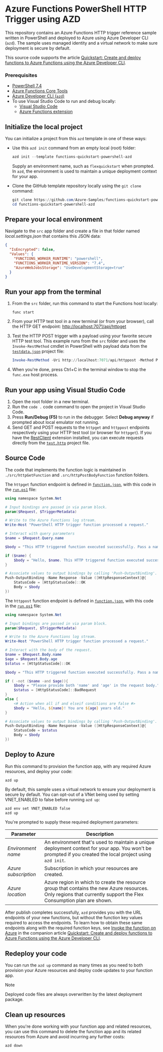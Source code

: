 <!--
---
name: "Azure Functions PowerShell HTTP Trigger using AZD"
description: This repository contains an Azure Functions HTTP trigger quickstart written in PowerShell and deployed to Azure Functions Flex Consumption using the Azure Developer CLI (AZD). This sample uses managed identity and a virtual network to insure it's secure by default.
page_type: sample
languages:
- powershell
- bicep
- azdeveloper
products:
- azure
- azure-functions
- entra-id
urlFragment: functions-quickstart-powershell-azd
---
-->

# Azure Functions PowerShell HTTP Trigger using AZD

This repository contains an Azure Functions HTTP trigger reference sample written in PowerShell and deployed to Azure using Azure Developer CLI (`azd`). The sample uses managed identity and a virtual network to make sure deployment is secure by default.

This source code supports the article [Quickstart: Create and deploy functions to Azure Functions using the Azure Developer CLI](https://learn.microsoft.com/azure/azure-functions/create-first-function-azure-developer-cli?pivots=programming-language-powershell).

### Prerequisites

+ [PowerShell 7.4](https://learn.microsoft.com/powershell/scripting/install/installing-powershell?view=powershell-7.4) 
+ [Azure Functions Core Tools](https://learn.microsoft.com/azure/azure-functions/functions-run-local?pivots=programming-language-powershell#install-the-azure-functions-core-tools)
+ [Azure Developer CLI (`azd`)](https://learn.microsoft.com/azure/developer/azure-developer-cli/install-azd)
+ To use Visual Studio Code to run and debug locally:
  + [Visual Studio Code](https://code.visualstudio.com/)
  + [Azure Functions extension](https://marketplace.visualstudio.com/items?itemName=ms-azuretools.vscode-azurefunctions)

## Initialize the local project

You can initialize a project from this `azd` template in one of these ways:

+ Use this `azd init` command from an empty local (root) folder:

    ```powershell
    azd init --template functions-quickstart-powershell-azd
    ```

    Supply an environment name, such as `flexquickstart` when prompted. In `azd`, the environment is used to maintain a unique deployment context for your app.

+ Clone the GitHub template repository locally using the `git clone` command:

    ```powershell
    git clone https://github.com/Azure-Samples/functions-quickstart-powershell-azd.git
    cd functions-quickstart-powershell-azd
    ```

## Prepare your local environment

Navigate to the `src` app folder and create a file in that folder named _local.settings.json_ that contains this JSON data:

```json
{
  "IsEncrypted": false,
  "Values": {
    "FUNCTIONS_WORKER_RUNTIME": "powershell",
    "FUNCTIONS_WORKER_RUNTIME_VERSION": "7.4",
    "AzureWebJobsStorage": "UseDevelopmentStorage=true"
  }
}
```

## Run your app from the terminal

1. From the `src` folder, run this command to start the Functions host locally:

    ```shell
    func start
    ```

1. From your HTTP test tool in a new terminal (or from your browser), call the HTTP GET endpoint: <http://localhost:7071/api/httpget>

1. Test the HTTP POST trigger with a payload using your favorite secure HTTP test tool. This example runs from the `src` folder and uses the `Invoke-RestMethod` cmdlet in PowerShell with payload data from the [`testdata.json`](./src/testdata.json) project file:

    ```powershell
    Invoke-RestMethod -Uri http://localhost:7071/api/httppost -Method Post -ContentType "application/json" -InFile "testdata.json"
    ```

1. When you're done, press Ctrl+C in the terminal window to stop the `func.exe` host process.

## Run your app using Visual Studio Code

1. Open the root folder in a new terminal.
1. Run the `code .` code command to open the project in Visual Studio Code.
1. Press **Run/Debug (F5)** to run in the debugger. Select **Debug anyway** if prompted about local emulator not running.
1. Send GET and POST requests to the `httpget` and `httppost` endpoints respectively using your HTTP test tool (or browser for `httpget`). If you have the [RestClient](https://marketplace.visualstudio.com/items?itemName=humao.rest-client) extension installed, you can execute requests directly from the [`test.http`](./src/test.http) project file.

## Source Code

The code that implements the function logic is maintained in `./src/httpGetFunction` and `.src/httpPostBodyFunction` function folders.

The `httpget` function endpoint is defined in [`function.json`](./src/httpGetFunction/function.json), with this code in the [`run.ps1`](./src/httpGetFunction/run.ps1) file:  

```powershell
using namespace System.Net

# Input bindings are passed in via param block.
param($Request, $TriggerMetadata)

# Write to the Azure Functions log stream.
Write-Host "PowerShell HTTP trigger function processed a request."

# Interact with query parameters
$name = $Request.Query.name

$body = "This HTTP triggered function executed successfully. Pass a name in the query string for a personalized response."

if ($name) {
    $body = "Hello, $name. This HTTP triggered function executed successfully."
}

# Associate values to output bindings by calling 'Push-OutputBinding'.
Push-OutputBinding -Name Response -Value ([HttpResponseContext]@{
    StatusCode = [HttpStatusCode]::OK
    Body = $body
})
```

The `httppost` function endpoint is defined in [`function.json`](./src/httpPostBodyFunction/function.json), with this code in the [`run.ps1`](./src/httpPostBodyFunction/run.ps1) file:

```powershell
using namespace System.Net

# Input bindings are passed in via param block.
param($Request, $TriggerMetadata)

# Write to the Azure Functions log stream.
Write-Host "PowerShell HTTP trigger function processed a request."

# Interact with the body of the request.
$name = $Request.Body.name
$age = $Request.Body.age
$status = [HttpStatusCode]::OK

$body = "This HTTP triggered function executed successfully. Pass a name in the request body for a personalized response."

if ( -not ($name -and $age)){
    $body = "Please provide both 'name' and 'age' in the request body."
    $status = [HttpStatusCode]::BadRequest
}
else {
    <# Action when all if and elseif conditions are false #>
    $body = "Hello, ${name}! You are ${age} years old."
}

# Associate values to output bindings by calling 'Push-OutputBinding'.
Push-OutputBinding -Name Response -Value ([HttpResponseContext]@{
    StatusCode = $status
    Body = $body
})
```

## Deploy to Azure

Run this command to provision the function app, with any required Azure resources, and deploy your code:

```shell
azd up
```

By default, this sample uses a virtual network to ensure your deployment is secure by default. You can opt-out of a VNet being used by setting VNET_ENABLED to false before running `azd up`:

```bash
azd env set VNET_ENABLED false
azd up
```

You're prompted to supply these required deployment parameters:

| Parameter | Description |
| ---- | ---- |
| _Environment name_ | An environment that's used to maintain a unique deployment context for your app. You won't be prompted if you created the local project using `azd init`.|
| _Azure subscription_ | Subscription in which your resources are created.|
| _Azure location_ | Azure region in which to create the resource group that contains the new Azure resources. Only regions that currently support the Flex Consumption plan are shown.|

After publish completes successfully, `azd` provides you with the URL endpoints of your new functions, but without the function key values required to access the endpoints. To learn how to obtain these same endpoints along with the required function keys, see [Invoke the function on Azure](https://learn.microsoft.com/azure/azure-functions/create-first-function-azure-developer-cli?pivots=programming-language-powershell#invoke-the-function-on-azure) in the companion article [Quickstart: Create and deploy functions to Azure Functions using the Azure Developer CLI](https://learn.microsoft.com/azure/azure-functions/create-first-function-azure-developer-cli?pivots=programming-language-powershell).

## Redeploy your code

You can run the `azd up` command as many times as you need to both provision your Azure resources and deploy code updates to your function app.

>[!NOTE]
>Deployed code files are always overwritten by the latest deployment package.

## Clean up resources

When you're done working with your function app and related resources, you can use this command to delete the function app and its related resources from Azure and avoid incurring any further costs:

```shell
azd down
```
